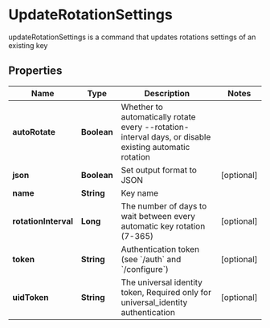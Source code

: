 

# UpdateRotationSettings

updateRotationSettings is a command that updates rotations settings of an existing key

## Properties

Name | Type | Description | Notes
------------ | ------------- | ------------- | -------------
**autoRotate** | **Boolean** | Whether to automatically rotate every --rotation-interval days, or disable existing automatic rotation | 
**json** | **Boolean** | Set output format to JSON |  [optional]
**name** | **String** | Key name | 
**rotationInterval** | **Long** | The number of days to wait between every automatic key rotation (7-365) |  [optional]
**token** | **String** | Authentication token (see &#x60;/auth&#x60; and &#x60;/configure&#x60;) |  [optional]
**uidToken** | **String** | The universal identity token, Required only for universal_identity authentication |  [optional]



